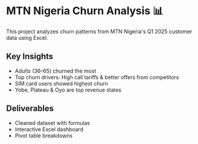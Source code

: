 # MTN Nigeria Churn Analysis 📊

This project analyzes churn patterns from MTN Nigeria's Q1 2025 customer data using Excel.

## Key Insights
- Adults (36–65) churned the most
- Top churn drivers: High call tariffs & better offers from competitors
- SIM card users showed highest churn
- Yobe, Plateau & Oyo are top revenue states

## Deliverables
- Cleaned dataset with formulas
- Interactive Excel dashboard
- Pivot table breakdowns

